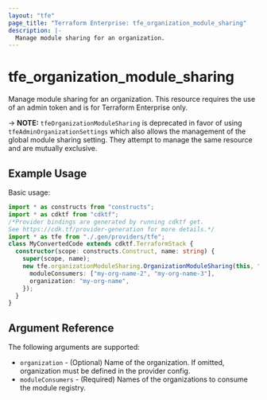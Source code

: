 ```yaml
---
layout: "tfe"
page_title: "Terraform Enterprise: tfe_organization_module_sharing"
description: |-
  Manage module sharing for an organization.
---
```


# tfe_organization_module_sharing

Manage module sharing for an organization. This resource requires the
use of an admin token and is for Terraform Enterprise only.

-> **NOTE:** `tfeOrganizationModuleSharing` is deprecated in favor of using `tfeAdminOrganizationSettings` which also allows the management of the global module sharing setting. They attempt to manage the same resource and are mutually exclusive.

## Example Usage

Basic usage:

```typescript
import * as constructs from "constructs";
import * as cdktf from "cdktf";
/*Provider bindings are generated by running cdktf get.
See https://cdk.tf/provider-generation for more details.*/
import * as tfe from "./.gen/providers/tfe";
class MyConvertedCode extends cdktf.TerraformStack {
  constructor(scope: constructs.Construct, name: string) {
    super(scope, name);
    new tfe.organizationModuleSharing.OrganizationModuleSharing(this, "test", {
      moduleConsumers: ["my-org-name-2", "my-org-name-3"],
      organization: "my-org-name",
    });
  }
}

```

## Argument Reference

The following arguments are supported:

* `organization` - (Optional) Name of the organization. If omitted, organization must be defined in the provider config.
* `moduleConsumers` - (Required) Names of the organizations to consume the module registry.

<!-- cache-key: cdktf-0.17.0-pre.15 input-02a08f841b4b6228f7e4901255d3f9ff1f43a4bb23ea25bd0ba880c20069f448 -->